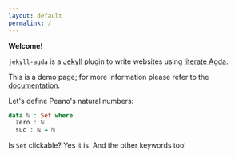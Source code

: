 ```yaml
---
layout: default
permalink: /
---
```


**Welcome!**

`jekyll-agda` is a [Jekyll][jekyll-url] plugin to write websites using [literate Agda][lagda-url].

This is a demo page; for more information please refer to the [documentation][jekyll-agda-doc-url].

[jekyll-url]: https://jekyllrb.com/
[lagda-url]: https://agda.readthedocs.io/en/latest/tools/literate-programming.html#literate-markdown
[jekyll-agda-doc-url]: https://github.com/paolobrasolin/jekyll-agda#readme

Let's define Peano's natural numbers:

```agda
data ℕ : Set where
  zero : ℕ
  suc : ℕ → ℕ
```

Is `Set` clickable? Yes it is.
And the other keywords too!

